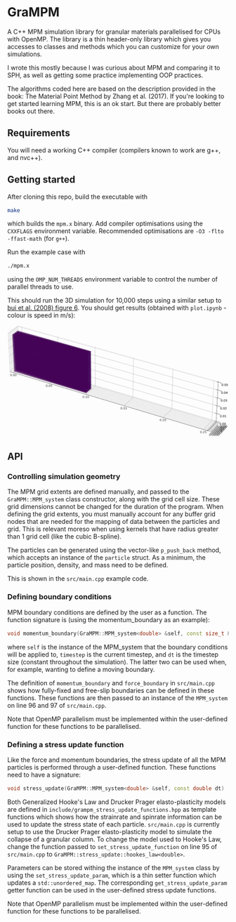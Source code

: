 # GraMPM
A C++ MPM simulation library for granular materials parallelised for CPUs with OpenMP. The library is a thin header-only library which gives you accesses to classes and methods which you can customize for your own simulations.

I wrote this mostly because I was curious about MPM and comparing it to SPH, as well as getting some practice implementing OOP practices.

The algorithms coded here are based on the description provided in the book: The Material Point Method by Zhang et al. (2017).
If you're looking to get started learning MPM, this is an ok start. But there are probably better books out there.

## Requirements

You will need a working C++ compiler (compilers known to work are g++, and nvc++).

## Getting started

After cloning this repo, build the executable with

```bash
make
```

which builds the `mpm.x` binary. Add compiler optimisations using the `CXXFLAGS` environment variable. Recommended optimisations are `-O3 -flto -ffast-math` (for `g++`).

Run the example case with

```bash
./mpm.x
```

using the `OMP_NUM_THREADS` environment variable to control the number of parallel threads to use.

This should run the 3D simulation for 10,000 steps using a similar setup to [bui et al. (2008) figure 6](https://www.academia.edu/download/50489203/Lagrangian_mesh-free_particle_method_SP20161122-8301-1ymr4u4.pdf). You should get results (obtained with `plot.ipynb` - colour is speed in m/s):

![output.gif](output.gif)

## API

### Controlling simulation geometry

The MPM grid extents are defined manually, and passed to the `GraMPM::MPM_system` class constructor, along with the grid cell size. These grid dimensions cannot be changed for the duration of the program.
When defining the grid extents, you must manually account for any buffer grid nodes that are needed for the mapping of data between the particles and grid. This is relevant moreso when using kernels that have radius greater than 1 grid cell (like the cubic B-spline).

The particles can be generated using the vector-like `p_push_back` method, which accepts an instance of the `particle` struct. As a minimum, the particle position, density, and mass need to be defined.

This is shown in the `src/main.cpp` example code.

### Defining boundary conditions

MPM boundary conditions are defined by the user as a function. The function signature is (using the momentum_boundary as an example):

```cpp
void momentum_boundary(GraMPM::MPM_system<double> &self, const size_t &timestep, const double &dt) {
```

where `self` is the instance of the MPM_system that the boundary conditions will be applied to, `timestep` is the current timestep, and `dt` is the timestep size (constant throughout the simulation).
The latter two can be used when, for example, wanting to define a moving boundary.

The definition of `momentum_boundary` and `force_boundary` in `src/main.cpp` shows how fully-fixed and free-slip boundaries can be defined in these functions.
These functions are then passed to an instance of the `MPM_system` on line 96 and 97 of `src/main.cpp`.

Note that OpenMP parallelism must be implemented within the user-defined function for these functions to be parallelised.

### Defining a stress update function

Like the force and momentum boundaries, the stress update of all the MPM particles is performed through a user-defined function. These functions need to have a signature:

```cpp
void stress_update(GraMPM::MPM_system<double> &self, const double dt)
```

Both Generalized Hooke's Law and Drucker Prager elasto-plasticity models are defined in `include/grampm_stress_update_functions.hpp` as template functions which shows how the strainrate and spinrate information can be used to update the stress state of each particle.
`src/main.cpp` is currently setup to use the Drucker Prager elasto-plasticity model to simulate the collapse of a granular column. To change the model used to Hooke's Law, change the function passed to `set_stress_update_function` on line 95 of `src/main.cpp` to `GraMPM::stress_update::hookes_law<double>`.

Parameters can be stored withing the instance of the `MPM_system` class by using the `set_stress_update_param`, which is a thin setter function which updates a `std::unordered_map`. 
The corresponding `get_stress_update_param` getter function can be used in the user-defined stress update functions.

Note that OpenMP parallelism must be implemented within the user-defined function for these functions to be parallelised.
